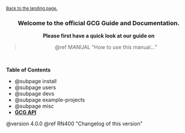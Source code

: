 <small><a href="../index.html">Back to the landing page.</a></small>

<center>

### Welcome to the official GCG Guide and Documentation.
**Please first have a quick look at our guide on**
<br>
> @ref MANUAL "How to use this manual..."
<br>
</center>

**Table of Contents**
- @subpage install
- @subpage users
- @subpage devs
- @subpage example-projects
- @subpage misc
- <a href="modules.html"><b>GCG API</b></a>

@version 4.0.0
@ref RN400 "Changelog of this version"
